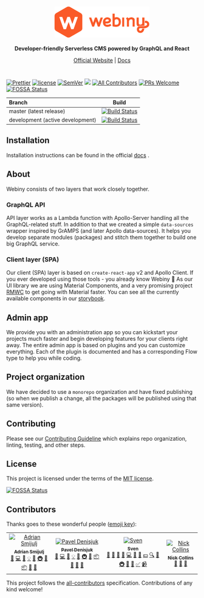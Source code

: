 <br/>
<p align="center">
  <img src="./static/webiny-logo.svg" width="250" />
  <br/><br/>
  <strong>Developer-friendly Serverless CMS powered by GraphQL and React</strong>
</p>
<p align="center">
  <a href="https://www.webiny.com">Official Website</a> |
  <a href="https://docs.webiny.com/docs/developer-tutorials/local-setup">Docs</a> 
</p>

#
<p align="center">

[![Prettier](https://img.shields.io/badge/code_style-prettier-ff69b4.svg)](https://prettier.io)
[![license](https://img.shields.io/badge/license-MIT-green.svg)](https://github.com/webiny/webiny-js/blob/master/LICENSE)
[![SemVer](http://img.shields.io/:semver-2.0.0-brightgreen.svg)](http://semver.org)
![](https://img.shields.io/npm/types/react-butterfiles.svg)
[![All Contributors](https://img.shields.io/badge/all_contributors-4-orange.svg?style=flat-square)](#contributors)
[![PRs Welcome](https://img.shields.io/badge/PRs-welcome-brightgreen.svg?style=flat-square)](http://makeapullrequest.com)
[![FOSSA Status](https://app.fossa.io/api/projects/git%2Bgithub.com%2FWebiny%2Fwebiny-js.svg?type=shield)](https://app.fossa.io/projects/git%2Bgithub.com%2FWebiny%2Fwebiny-js?ref=badge_shield)

| Branch | Build |
| :--- | :---: |
| master (latest release) | [![Build Status](https://travis-ci.org/Webiny/webiny-js.svg?branch=master)](https://travis-ci.org/Webiny/webiny-js) |
| development (active development) | [![Build Status](https://travis-ci.org/Webiny/webiny-js.svg?branch=development)](https://travis-ci.org/Webiny/webiny-js) |
</p>

## Installation
Installation instructions can be found in the official [docs](https://docs.webiny.com/docs/developer-tutorials/local-setup) .

## About
Webiny consists of two layers that work closely together.

### GraphQL API
API layer works as a Lambda function with Apollo-Server handling all the GraphQL-related stuff.
In addition to that we created a simple `data-sources` wrapper inspired by GrAMPS (and later Apollo data-sources). It helps you develop separate modules (packages) and stitch them together to build one big GraphQL service.

### Client layer (SPA)
Our client (SPA) layer is based on `create-react-app` v2 and Apollo Client. If you ever developed using those tools - you already know Webiny 🙂
As our UI library we are using Material Components, and a very promising project [RMWC](https://jamesmfriedman.github.io/rmwc/) to get going with Material faster.
You can see all the currently available components in our [storybook](https://webiny-material-storybook.netlify.com/).

## Admin app
We provide you with an administration app so you can kickstart your projects much faster and begin developing features for your clients right away.
The entire admin app is based on plugins and you can customize everything. Each of the plugin is documented and has a corresponding Flow type to help you while coding.

## Project organization
We have decided to use a `monorepo` organization and have fixed publishing (so when we publish a change, all the packages will be published using that same version).

## Contributing
Please see our [Contributing Guideline](/CONTRIBUTING.md) which explains repo organization, linting, testing, and other steps.

## License
This project is licensed under the terms of the [MIT license](/LICENSE).


[![FOSSA Status](https://app.fossa.io/api/projects/git%2Bgithub.com%2FWebiny%2Fwebiny-js.svg?type=large)](https://app.fossa.io/projects/git%2Bgithub.com%2FWebiny%2Fwebiny-js?ref=badge_large)

## Contributors

Thanks goes to these wonderful people ([emoji key](https://allcontributors.org/docs/en/emoji-key)):

<!-- ALL-CONTRIBUTORS-LIST:START - Do not remove or modify this section -->
<!-- prettier-ignore -->
<table><tr><td align="center"><a href="https://www.webiny.com"><img src="https://avatars0.githubusercontent.com/u/5121148?v=4" width="100px;" alt="Adrian Smijulj"/><br /><sub><b>Adrian Smijulj</b></sub></a><br /><a href="#question-doitadrian" title="Answering Questions">💬</a> <a href="https://github.com/Webiny/webiny-js/commits?author=doitadrian" title="Code">💻</a> <a href="https://github.com/Webiny/webiny-js/commits?author=doitadrian" title="Documentation">📖</a> <a href="#example-doitadrian" title="Examples">💡</a> <a href="#ideas-doitadrian" title="Ideas, Planning, & Feedback">🤔</a> <a href="#infra-doitadrian" title="Infrastructure (Hosting, Build-Tools, etc)">🚇</a> <a href="#maintenance-doitadrian" title="Maintenance">🚧</a> <a href="#platform-doitadrian" title="Packaging/porting to new platform">📦</a> <a href="#plugin-doitadrian" title="Plugin/utility libraries">🔌</a> <a href="#tool-doitadrian" title="Tools">🔧</a></td><td align="center"><a href="http://webiny.com/"><img src="https://avatars1.githubusercontent.com/u/3920893?v=4" width="100px;" alt="Pavel Denisjuk"/><br /><sub><b>Pavel Denisjuk</b></sub></a><br /><a href="#question-Pavel910" title="Answering Questions">💬</a> <a href="https://github.com/Webiny/webiny-js/commits?author=Pavel910" title="Code">💻</a> <a href="https://github.com/Webiny/webiny-js/commits?author=Pavel910" title="Documentation">📖</a> <a href="#example-Pavel910" title="Examples">💡</a> <a href="#ideas-Pavel910" title="Ideas, Planning, & Feedback">🤔</a> <a href="#infra-Pavel910" title="Infrastructure (Hosting, Build-Tools, etc)">🚇</a> <a href="#maintenance-Pavel910" title="Maintenance">🚧</a> <a href="#platform-Pavel910" title="Packaging/porting to new platform">📦</a> <a href="#plugin-Pavel910" title="Plugin/utility libraries">🔌</a> <a href="#projectManagement-Pavel910" title="Project Management">📆</a> <a href="#tool-Pavel910" title="Tools">🔧</a></td><td align="center"><a href="http://www.webiny.com/"><img src="https://avatars3.githubusercontent.com/u/3808420?v=4" width="100px;" alt="Sven"/><br /><sub><b>Sven</b></sub></a><br /><a href="#question-SvenAlHamad" title="Answering Questions">💬</a> <a href="#blog-SvenAlHamad" title="Blogposts">📝</a> <a href="https://github.com/Webiny/webiny-js/issues?q=author%3ASvenAlHamad" title="Bug reports">🐛</a> <a href="#business-SvenAlHamad" title="Business development">💼</a> <a href="https://github.com/Webiny/webiny-js/commits?author=SvenAlHamad" title="Code">💻</a> <a href="#design-SvenAlHamad" title="Design">🎨</a> <a href="https://github.com/Webiny/webiny-js/commits?author=SvenAlHamad" title="Documentation">📖</a> <a href="#financial-SvenAlHamad" title="Financial">💵</a> <a href="#fundingFinding-SvenAlHamad" title="Funding Finding">🔍</a> <a href="#ideas-SvenAlHamad" title="Ideas, Planning, & Feedback">🤔</a> <a href="#infra-SvenAlHamad" title="Infrastructure (Hosting, Build-Tools, etc)">🚇</a> <a href="#maintenance-SvenAlHamad" title="Maintenance">🚧</a> <a href="#projectManagement-SvenAlHamad" title="Project Management">📆</a> <a href="#tutorial-SvenAlHamad" title="Tutorials">✅</a> <a href="#video-SvenAlHamad" title="Videos">📹</a></td><td align="center"><a href="https://github.com/ndcollins"><img src="https://avatars0.githubusercontent.com/u/501726?v=4" width="100px;" alt="Nick Collins"/><br /><sub><b>Nick Collins</b></sub></a><br /><a href="https://github.com/Webiny/webiny-js/issues?q=author%3Andcollins" title="Bug reports">🐛</a> <a href="#ideas-ndcollins" title="Ideas, Planning, & Feedback">🤔</a> <a href="#userTesting-ndcollins" title="User Testing">📓</a></td></tr></table>

<!-- ALL-CONTRIBUTORS-LIST:END -->

This project follows the [all-contributors](https://github.com/all-contributors/all-contributors) specification. Contributions of any kind welcome!
